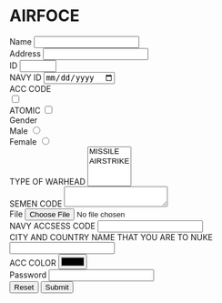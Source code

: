 # AIRFOCE
<form action="results.html" method="GET" enctype="multipart/form-data">
    <div>
      <label for="name">Name</label>
      <input type="text" name="name" id="name" required>
  </div>
  <div>
    <label for="email">Address</label>
    <input type="email" name="email" id="email" required>
  </div>
  <div>
    <label for="age">ID</label>
    <input type="number" name="age" id="age" min="1" max="200" step="5">
  </div>
  <div>
    <label for="date">NAVY ID</label>
    <input type="date" name="date" id="date" min="1999-01-01">
  </div>
  <div>
    ACC CODE
    <div>
      <label for="MISSILE1"></label>
      <input type="checkbox" name="MISSILE" id="banana">
    </div>
    <div>
      <label for="apple">ATOMIC</label>
      <input type="checkbox" name="ATOMIC" id="apple">
    </div>
  </div>
  <div>
    Gender
    <div>
      <label for="male">Male</label>
      <input type="radio" name="gender" id="male" value="male">
    </div>
    <div>
      <label for="female">Female</label>
      <input type="radio" name="gender" id="female" value="female">
    </div>
  </div>
  <div>
    <label for="eyeColor">TYPE OF WARHEAD</label>
    <select name="eyeColor" id="eyeColor" multiple>
      <option value="MISSILE">MISSILE</option>
      <option label="AIRSTRIKE" value="Red"></option>
    </select>
  </div>
  <div>
    <label for="bio">SEMEN CODE</label>
    <textarea id="ACC NAME" name="bio"></textarea>
  </div>
  <input type="hidden" name="hidden" value="hi">
  <div>
    <label for="file">File</label>
    <input id="file" type="file" name="file">
  </div>
  <div>
    <label for="phone">NAVY ACCSESS CODE</label>
    <input type="tel" name="NAVY ACCSES CODE" id="phone">
  </div>
  <div>
    <label for="url">CITY AND COUNTRY NAME THAT YOU ARE TO NUKE</label>
    <input type="url" name="url" id="url">
  </div>
  <div>
    <label for="color">ACC COLOR</label>
    <input type="color" name="color" id="color">
  </div>
  <div>
    <label>
      Password
      <input type="password" name="password" required>
    </label>
  </div>
  <button type="reset">Reset</button>
  <button type="submit">Submit</button>
</form>
